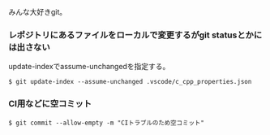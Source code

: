 みんな大好きgit。

### レポジトリにあるファイルをローカルで変更するがgit statusとかには出さない

update-indexでassume-unchangedを指定する。

```
$ git update-index --assume-unchanged .vscode/c_cpp_properties.json
```

### CI用などに空コミット

```
$ git commit --allow-empty -m "CIトラブルのため空コミット"
```